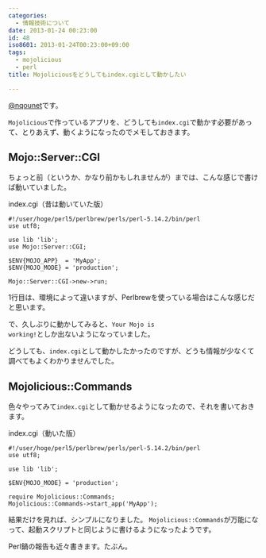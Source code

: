 ```yaml
---
categories:
  - 情報技術について
date: 2013-01-24 00:23:00
id: 48
iso8601: 2013-01-24T00:23:00+09:00
tags:
  - mojolicious
  - perl
title: Mojoliciousをどうしてもindex.cgiとして動かしたい

---
```


<a href="https://twitter.com/nqounet">@nqounet</a>です。

<code>Mojolicious</code>で作っているアプリを、どうしても<code>index.cgi</code>で動かす必要があって、とりあえず、動くようになったのでメモしておきます。
<h2>Mojo::Server::CGI</h2>
ちょっと前（というか、かなり前かもしれませんが）までは、こんな感じで書けば動いていました。

index.cgi（昔は動いていた版）
<pre><code>#!/user/hoge/perl5/perlbrew/perls/perl-5.14.2/bin/perl
use utf8;

use lib 'lib';
use Mojo::Server::CGI;

$ENV{MOJO_APP}  = 'MyApp';
$ENV{MOJO_MODE} = 'production';

Mojo::Server::CGI-&gt;new-&gt;run;
</code></pre>
1行目は、環境によって違いますが、Perlbrewを使っている場合はこんな感じだと思います。

で、久しぶりに動かしてみると、<code>Your Mojo is working!</code>としか出ないようになっていました。

どうしても、<code>index.cgi</code>として動かしたかったのですが、どうも情報が少なくて調べてもよくわかりませんでした。
<h2>Mojolicious::Commands</h2>
色々やってみて<code>index.cgi</code>として動かせるようになったので、それを書いておきます。

index.cgi（動いた版）
<pre><code>#!/user/hoge/perl5/perlbrew/perls/perl-5.14.2/bin/perl
use utf8;

use lib 'lib';

$ENV{MOJO_MODE} = 'production';

require Mojolicious::Commands;
Mojolicious::Commands-&gt;start_app('MyApp');
</code></pre>
結果だけを見れば、シンプルになりました。 <code>Mojolicious::Commands</code>が万能になって、起動スクリプトと同じように書けるようになったようです。

Perl鍋の報告も近々書きます。たぶん。    	